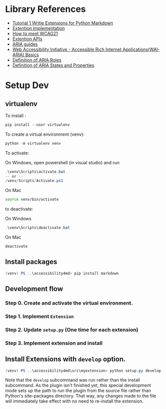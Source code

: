 # Library References
- [Tutorial 1 Writie Extensions for Python Markdown](https://github.com/Python-Markdown/markdown/wiki/Tutorial-1---Writing-Extensions-for-Python-Markdown)
- [Extention Implementation](https://github.com/TankerHQ/python-markdown/blob/master/docs/extensions/api.md)
- [How to meet WCAG21](https://www.w3.org/WAI/WCAG21/quickref/?showtechniques=145%2C244#consistent-navigation)
- [Extention APIs](https://github.com/Python-Markdown/markdown/blob/master/docs/extensions/api.md)
- [ARIA guides](https://developer.mozilla.org/en-US/docs/Web/Accessibility/ARIA/ARIA_Guides)
- [Web Accessibility Initiative - Accessible Rich Internet Applications(WAI-ARIA) Basics](https://developer.mozilla.org/en-US/docs/Learn/Accessibility/WAI-ARIA_basics)
- [Definition of ARIA Roles](https://www.w3.org/TR/wai-aria-1.1/#role_definitions)
- [Definition of ARIA States and Properties](https://www.w3.org/TR/wai-aria-1.1/#state_prop_def)
  
# Setup Dev
## virtualenv

To install :
```powershell
pip install --user virtualenv
```

To create a virtual environment (venv):
```powershell
python -m virtualenv venv
```

To activate:

On Windows, open powershell (in visual studio) and run 
```powershell
.\venv\Scripts\activate.bat
-- or --
/venv/Scripts/Activate.ps1
```

On Mac
```bash
source venv/bin/activate
```

to deactivate:

On Windows
```powershell
.\venv\Scripts\deactivate.bat
```

On Mac
```bash
deactivate
```

## Install packages

```powershell
(venv) PS ..\accessibility4md> pip install markdown
```

## Development flow

### Step 0. Create and activate the virtual environment.

### Step 1. Implement `Extension`

### Step 2. Update `setup.py` (One time for each extension)

### Step 3. Implement extension and install

## Install Extensions with `develop` option.

```powershell
(venv) PS ..\accessibility4md\src\myextension> python setup.py develop
```
Note that the `develop` subcommand was run rather than the install subcommand. As the plugin isn't finished yet, this special development mode sets up the path to run the plugin from the source file rather than Python's site-packages directory. That way, any changes made to the file will immediately take effect with no need to re-install the extension.